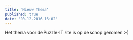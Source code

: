 ```yaml
---
title: 'Nieuw Thema'
published: true
date: '10-12-2016 16:02'
---
```


Het thema voor de Puzzle-IT site is op de schop genomen :-)